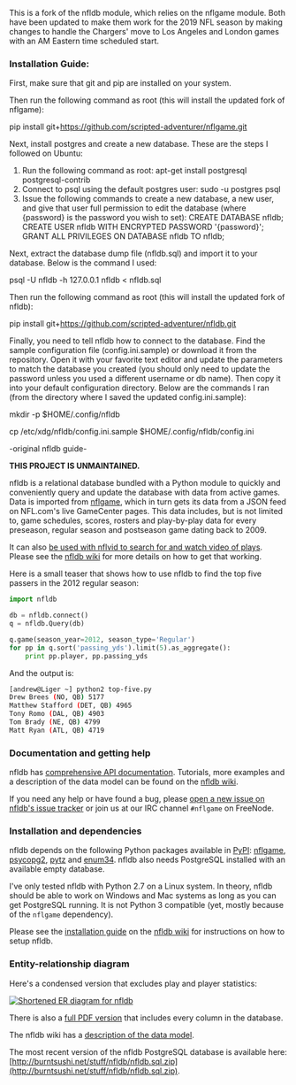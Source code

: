 This is a fork of the nfldb module, which relies on the nflgame module. Both have been updated to make them work for the 2019 NFL season by making changes to handle the Chargers' move to Los Angeles and London games with an AM Eastern time scheduled start. 

### Installation Guide:

First, make sure that git and pip are installed on your system. 

Then run the following command as root (this will install the updated fork of nflgame):

pip install git+https://github.com/scripted-adventurer/nflgame.git

Next, install postgres and create a new database. These are the steps I followed on Ubuntu:
1. Run the following command as root:
apt-get install postgresql postgresql-contrib
2. Connect to psql using the default postgres user:
sudo -u postgres psql
3. Issue the following commands to create a new database, a new user, and give that user full permission to edit the database (where {password} is the password you wish to set):
CREATE DATABASE nfldb;
CREATE USER nfldb WITH ENCRYPTED PASSWORD '{password}';
GRANT ALL PRIVILEGES ON DATABASE nfldb TO nfldb;

Next, extract the database dump file (nfldb.sql) and import it to your database. Below is the command I used:

psql -U nfldb -h 127.0.0.1 nfldb < nfldb.sql

Then run the following command as root (this will install the updated fork of nfldb):

pip install git+https://github.com/scripted-adventurer/nfldb.git

Finally, you need to tell nfldb how to connect to the database. Find the sample configuration file (config.ini.sample) or download it from the repository. Open it with your favorite text editor and update the parameters to match the database you created (you should only need to update the password unless you used a different username or db name). Then copy it into your default configuration directory. Below are the commands I ran (from the directory where I saved the updated config.ini.sample):

mkdir -p $HOME/.config/nfldb

cp /etc/xdg/nfldb/config.ini.sample $HOME/.config/nfldb/config.ini



-original nfldb guide-

**THIS PROJECT IS UNMAINTAINED.**

nfldb is a relational database bundled with a Python module to quickly and
conveniently query and update the database with data from active games.
Data is imported from
[nflgame](https://github.com/BurntSushi/nflgame), which in turn gets its data
from a JSON feed on NFL.com's live GameCenter pages. This data includes, but is
not limited to, game schedules, scores, rosters and play-by-play data for every
preseason, regular season and postseason game dating back to 2009.

It can also
[be used with nflvid to search for and watch video of
plays](http://pdoc.burntsushi.net/nflvid.vlc). Please see the
[nfldb wiki](https://github.com/BurntSushi/nfldb/wiki) for more details on how
to get that working.

Here is a small teaser that shows how to use nfldb to find the top five passers
in the 2012 regular season:

```python
import nfldb

db = nfldb.connect()
q = nfldb.Query(db)

q.game(season_year=2012, season_type='Regular')
for pp in q.sort('passing_yds').limit(5).as_aggregate():
    print pp.player, pp.passing_yds
```

And the output is:

```bash
[andrew@Liger ~] python2 top-five.py
Drew Brees (NO, QB) 5177
Matthew Stafford (DET, QB) 4965
Tony Romo (DAL, QB) 4903
Tom Brady (NE, QB) 4799
Matt Ryan (ATL, QB) 4719
```


### Documentation and getting help

nfldb has
[comprehensive API documentation](http://pdoc.burntsushi.net/nfldb).
Tutorials, more examples and a description of the data model can be found
on the [nfldb wiki](https://github.com/BurntSushi/nfldb/wiki).

If you need any help or have found a bug, please
[open a new issue on nfldb's issue
tracker](https://github.com/BurntSushi/nfldb/issues/new)
or join us at our IRC channel `#nflgame` on FreeNode.


### Installation and dependencies

nfldb depends on the following Python packages available in
[PyPI](https://pypi.python.org/pypi):
[nflgame](https://pypi.python.org/pypi/nflgame),
[psycopg2](https://pypi.python.org/pypi/psycopg2),
[pytz](https://pypi.python.org/pypi/pytz) and
[enum34](https://pypi.python.org/pypi/enum34).
nfldb also needs PostgreSQL installed with an available empty database.

I've only tested nfldb with Python 2.7 on a Linux system. In theory, nfldb
should be able to work on Windows and Mac systems as long as you can get
PostgreSQL running. It is not Python 3 compatible (yet, mostly because of
the `nflgame` dependency).

Please see the
[installation guide](https://github.com/BurntSushi/nfldb/wiki/Installation)
on the [nfldb wiki](https://github.com/BurntSushi/nfldb/wiki)
for instructions on how to setup nfldb.


### Entity-relationship diagram

Here's a condensed version that excludes play and player statistics:

[![Shortened ER diagram for nfldb](http://burntsushi.net/stuff/nfldb/nfldb-condensed.png)](http://burntsushi.net/stuff/nfldb/nfldb-condensed.pdf)

There is also a [full PDF version](http://burntsushi.net/stuff/nfldb/nfldb.pdf)
that includes every column in the database.

The nfldb wiki has a [description of the data
model](https://github.com/BurntSushi/nfldb/wiki/The-data-model).

The most recent version of the nfldb PostgreSQL database is available here:
[http://burntsushi.net/stuff/nfldb/nfldb.sql.zip](http://burntsushi.net/stuff/nfldb/nfldb.sql.zip).

